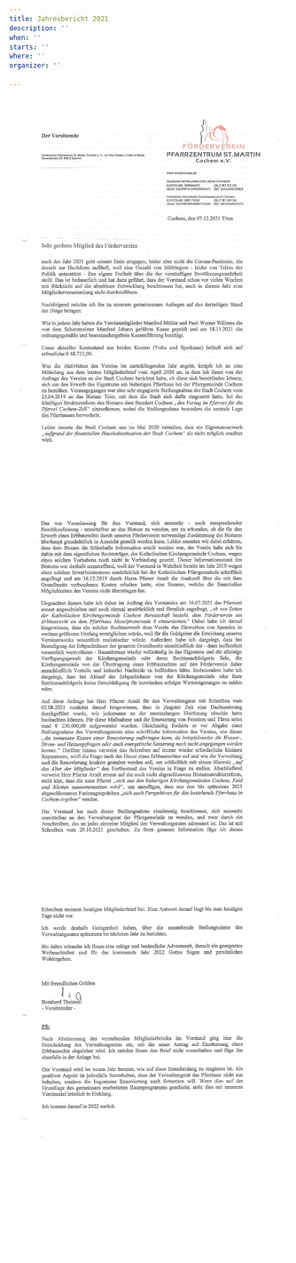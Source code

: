 ```yaml
---
title: Jahresbericht 2021
description: ''
when: ''
starts: ''
where: ''
organizer: ''

---
```

![](/images/forderverein-jahresbericht-2021-s-1.jpg)![](/images/forderverein-jahresbericht-2021-s-2.jpg)![](/images/forderverein-jahresbericht-s-3.jpg)